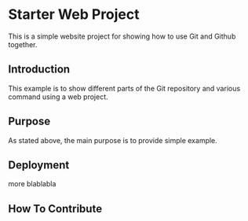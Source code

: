 # Starter Web Project
This is a simple website project for showing how to use Git and Github together.
## Introduction
This example is to show different parts of the Git repository and various command using a web project.
## Purpose
As stated above, the main purpose is to provide simple example.
## Deployment
more blablabla
## How To Contribute
